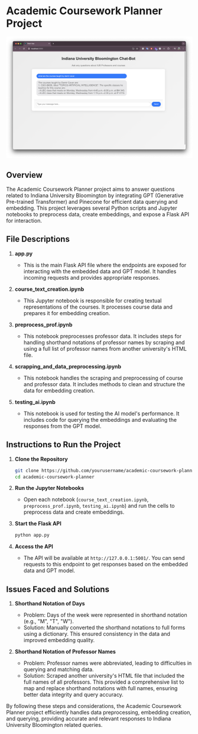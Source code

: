 # Academic Coursework Planner Project

<img src="ss/1.png">

## Overview

The Academic Coursework Planner project aims to answer questions related to Indiana University Bloomington by integrating GPT (Generative Pre-trained Transformer) and Pinecone for efficient data querying and embedding. This project leverages several Python scripts and Jupyter notebooks to preprocess data, create embeddings, and expose a Flask API for interaction.

## File Descriptions

1. **app.py**
   - This is the main Flask API file where the endpoints are exposed for interacting with the embedded data and GPT model. It handles incoming requests and provides appropriate responses.

2. **course_text_creation.ipynb**
   - This Jupyter notebook is responsible for creating textual representations of the courses. It processes course data and prepares it for embedding creation.

3. **preprocess_prof.ipynb**
   - This notebook preprocesses professor data. It includes steps for handling shorthand notations of professor names by scraping and using a full list of professor names from another university's HTML file.

4. **scrapping_and_data_preprocessing.ipynb**
   - This notebook handles the scraping and preprocessing of course and professor data. It includes methods to clean and structure the data for embedding creation.

5. **testing_ai.ipynb**
   - This notebook is used for testing the AI model's performance. It includes code for querying the embeddings and evaluating the responses from the GPT model.

## Instructions to Run the Project

1. **Clone the Repository**

   ```bash
   git clone https://github.com/yourusername/academic-coursework-planner.git
   cd academic-coursework-planner
2. **Run the Jupyter Notebooks**
   - Open each notebook (`course_text_creation.ipynb`, `preprocess_prof.ipynb`, `testing_ai.ipynb`) and run the cells to preprocess data and create embeddings.

3. **Start the Flask API**

   ```bash
   python app.py

4. **Access the API**
   - The API will be available at `http://127.0.0.1:5001/`. You can send requests to this endpoint to get responses based on the embedded data and GPT model.
  
## Issues Faced and Solutions
1. **Shorthand Notation of Days**

   - Problem: Days of the week were represented in shorthand notation (e.g., "M", "T", "W").
   - Solution: Manually converted the shorthand notations to full forms using a dictionary. This ensured consistency in the data and improved embedding quality.

2. **Shorthand Notation of Professor Names**

   - Problem: Professor names were abbreviated, leading to difficulties in querying and matching data.
   - Solution: Scraped another university's HTML file that included the full names of all professors. This provided a comprehensive list to map and replace shorthand notations with full names, ensuring better data integrity and query accuracy.

By following these steps and considerations, the Academic Coursework Planner project efficiently handles data preprocessing, embedding creation, and querying, providing accurate and relevant responses to Indiana University Bloomington related queries.
